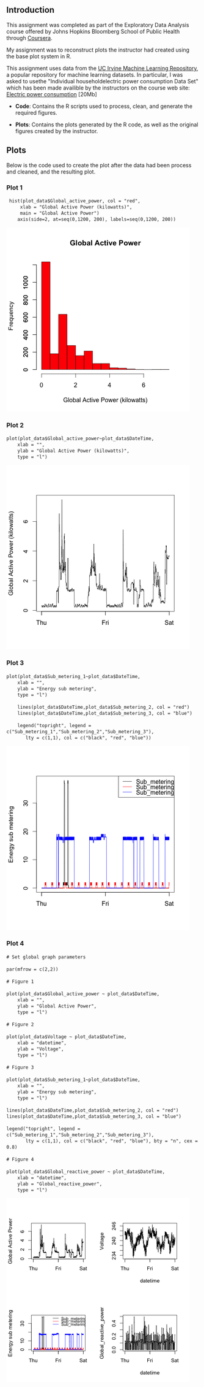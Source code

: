 ## Introduction

This assignment was completed as part of the Exploratory Data Analysis course offered by Johns Hopkins Bloomberg School of Public Health through <a href="http://www.coursera.com">Coursera</a>.

My assignment was to reconstruct plots the instructor had created using the 
base plot system in R.

This assignment uses data from the <a href="http://archive.ics.uci.edu/ml/">UC Irvine Machine Learning Repository</a>, a popular repository for machine learning datasets. In particular, I was asked to usethe "Individual householdelectric power consumption Data Set" which has been made availible by the instructors on the course web site: <a              href="https://d396qusza40orc.cloudfront.net/exdata%2Fdata%2Fhousehold_power_consumption.zip">Electric power consumption</a> [20Mb]

- <b>Code</b>: Contains the R scripts used to process, clean, and generate the required figures.

- <b>Plots</b>: Contains the plots generated by the R code, as well as the original figures created by the instructor.

## Plots
Below is the code used to create the plot after the data had been process and cleaned, and the resulting plot.

### Plot 1

<pre><code> hist(plot_data$Global_active_power, col = "red",
     xlab = "Global Active Power (kilowatts)",
     main = "Global Active Power")
    axis(side=2, at=seq(0,1200, 200), labels=seq(0,1200, 200))
</code></pre>

![](Plots/plot1.png)

### Plot 2

<pre><code>plot(plot_data$Global_active_power~plot_data$DateTime,
    xlab = "",
    ylab = "Global Active Power (kilowatts)",
    type = "l")
</code></pre>

![](Plots/plot2.png)


### Plot 3

<pre><code>plot(plot_data$Sub_metering_1~plot_data$DateTime,
    xlab = "",
    ylab = "Energy sub metering",
    type = "l")

    lines(plot_data$DateTime,plot_data$Sub_metering_2, col = "red")
    lines(plot_data$DateTime,plot_data$Sub_metering_3, col = "blue")

    legend("topright", legend = c("Sub_metering_1","Sub_metering_2","Sub_metering_3"),
       lty = c(1,1), col = c("black", "red", "blue"))
</code></pre>

![](Plots/plot3.png)

### Plot 4

<pre><code># Set global graph parameters

par(mfrow = c(2,2))

# Figure 1

plot(plot_data$Global_active_power ~ plot_data$DateTime,
    xlab = "",
    ylab = "Global Active Power",
    type = "l")

# Figure 2

plot(plot_data$Voltage ~ plot_data$DateTime,
    xlab = "datetime",
    ylab = "Voltage",
    type = "l")

# Figure 3

plot(plot_data$Sub_metering_1~plot_data$DateTime,
    xlab = "",
    ylab = "Energy sub metering",
    type = "l")

lines(plot_data$DateTime,plot_data$Sub_metering_2, col = "red")
lines(plot_data$DateTime,plot_data$Sub_metering_3, col = "blue")

legend("topright", legend = c("Sub_metering_1","Sub_metering_2","Sub_metering_3"),
       lty = c(1,1), col = c("black", "red", "blue"), bty = "n", cex = 0.8)

# Figure 4

plot(plot_data$Global_reactive_power ~ plot_data$DateTime,
    xlab = "datetime",
    ylab = "Global_reactive_power",
    type = "l")
</code></pre>

![](Plots/plot4.png)